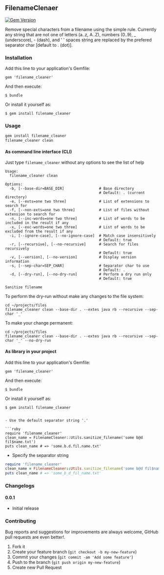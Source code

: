 ## FilenameClenaer

[![Gem Version](https://badge.fury.io/rb/filename_cleaner.svg)](http://badge.fury.io/rb/filename_cleaner)

Remove special characters from a filename using the simple rule. Currently any string that are not one of
letters (a..z, A..Z), numbers (0..9), _ (underscore), - (dash), and ' ' spaces string
are replaced by the prefered separator char [default to . (dot)].

### Installation

Add this line to your application's Gemfile:

    gem 'filename_cleaner'

And then execute:

    $ bundle

Or install it yourself as:

    $ gem install filename_cleaner

### Usage

```sh
gem install filename_cleaner
filename_cleaner clean
```

#### As command line interface (CLI)

Just type `filename_cleaner` without any options to see the list of help

```
Usage:
  filename_cleaner clean

Options:
  -b, [--base-dir=BASE_DIR]                # Base directory
                                           # Default: . (current directory)
  -e, [--exts=one two three]               # List of extensions to search for
  -f, [--non-exts=one two three]           # List of files without extension to search for
  -n, [--inc-words=one two three]          # List of words to be included in the result if any
  -x, [--exc-words=one two three]          # List of words to be excluded from the result if any
  -i, [--ignore-case], [--no-ignore-case]  # Match case insensitively
                                           # Default: true
  -r, [--recursive], [--no-recursive]      # Search for files recursively
                                           # Default: true
  -v, [--version], [--no-version]          # Display version information
  -s, [--sep-char=SEP_CHAR]                # Separator char to use
                                           # Default: .
  -d, [--dry-run], [--no-dry-run]          # Perform a dry run only
                                           # Default: true

Sanitize filename
```

To perform the dry-run without make any changes to the file system:

```
cd ~/projects/files
filename_cleaner clean --base-dir . --extes java rb --recursive --sep-char '_'
```

To make your change permanent:

```
cd ~/projects/files
filename_cleaner clean --base-dir . --extes java rb --recursive --sep-char '_' --no-dry-run
```

#### As library in your project

Add this line to your application's Gemfile:

    gem 'filename_cleaner'

And then execute:

    $ bundle

Or install it yourself as:

    $ gem install filename_cleaner

```

- Use the default separator string '.'

```ruby
require 'filename_cleaner'
clean_name = FilenameCleaner::Utils.sanitize_filename('some b@d fil$name.txt')
puts clean_name # => 'some.b.d.fil.name.txt'

```

- Specify the separator string

```ruby
require 'filename_cleaner'
clean_name = FilenameCleaner::Utils.sanitize_filename('some b@d fil$name.txt', '_')
puts clean_name # => 'some_b_d_fil_name.txt'

```

### Changelogs

#### 0.0.1

- Initial release

### Contributing

Bug reports and suggestions for improvements are always welcome,
GitHub pull requests are even better!.

1. Fork it
2. Create your feature branch (`git checkout -b my-new-feature`)
3. Commit your changes (`git commit -am 'Add some feature'`)
4. Push to the branch (`git push origin my-new-feature`)
5. Create new Pull Request

[agile_utils]: https://rubygems.org/gems/agile_utils
[rubocop]: https://github.com/bbatsov/rubocop
